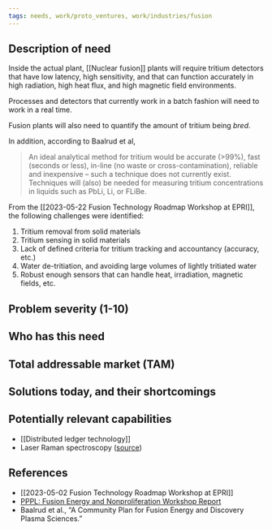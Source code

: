 ```yaml
---
tags: needs, work/proto_ventures, work/industries/fusion
---
```

## Description of need
Inside the actual plant, [[Nuclear fusion]] plants will require tritium detectors that have low latency, high sensitivity, and that can function accurately in high radiation, high heat flux, and high magnetic field environments.

Processes and detectors that currently work in a batch fashion will need to work in a real time.

Fusion plants will also need to quantify the amount of tritium being *bred*.

In addition, according to Baalrud et al, 
>An ideal analytical method for tritium would be accurate (>99%), fast (seconds or less), in-line (no waste or cross-contamination), reliable and inexpensive – such a technique does not currently exist.
>Techniques will (also) be needed for measuring tritium concentrations in liquids such as PbLi, Li, or FLiBe.

From the [[2023-05-22 Fusion Technology Roadmap Workshop at EPRI]], the following challenges were identified:
1. Tritium removal from solid materials
2. Tritium sensing in solid materials
3. Lack of defined criteria for tritium tracking and accountancy (accuracy, etc.)
4. Water de-tritiation, and avoiding large volumes of lightly tritiated water
5. Robust enough sensors that can handle heat, irradiation, magnetic fields, etc.

## Problem severity (1-10)

## Who has this need

## Total addressable market (TAM)

## Solutions today, and their shortcomings

## Potentially relevant capabilities
- [[Distributed ledger technology]]
- Laser Raman spectroscopy ([source](https://www.sciencedirect.com/science/article/abs/pii/S0920379621002787))

## References
- [[2023-05-02 Fusion Technology Roadmap Workshop at EPRI]]
- [PPPL: Fusion Energy and Nonproliferation Workshop Report](https://sites.google.com/pppl.gov/nonproliferationworkshop/final-report)
- Baalrud et al., “A Community Plan for Fusion Energy and Discovery Plasma Sciences.”